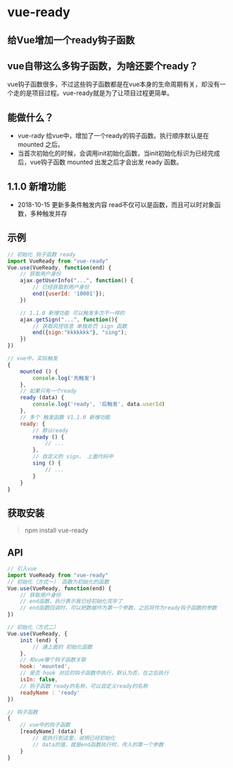 # vue-ready  

## 给Vue增加一个ready钩子函数

## vue自带这么多钩子函数，为啥还要个ready？  
vue钩子函数很多，不过这些钩子函数都是在vue本身的生命周期有关，却没有一个走的是项目过程。vue-ready就是为了让项目过程更简单。

## 能做什么？  
* vue-rady 给vue中，增加了一个ready的钩子函数。执行顺序默认是在 mounted 之后。
* 当首次初始化的时候，会调用init初始化函数，当init初始化标识为已经完成后，vue钩子函数 mounted 出发之后才会出发 ready 函数。

## 1.1.0 新增功能
 * 2018-10-15 更新多条件触发内容 read不仅可以是函数，而且可以时对象函数，多种触发并存

## 示例
````javascript
// 初始化 钩子函数 ready
import VueReady from "vue-ready"
Vue.use(VueReady, function(end) {
    // 获取用户身份
    ajax.getUserInfo("...", function() {
        // 已经获取到用户身份
        end({userId: '10001'});
    })

    // 1.1.0 新增功能 可以触发多次不一样的
    ajax.getSign("...", function(){
        // 获取风控信息 单独处罚 sign 函数
        end({sign:"kkkkkkk"}, "sing");
    })
})

````

````javascript
// vue中，实际触发
{
    mounted () {
        console.log('先触发')
    },
    // 如果只有一个ready
    ready (data) {
        console.log('ready', '后触发', data.userId)
    },
    // 多个 触发函数 V1.1.0 新增功能
    ready: {
        // 默认ready
        ready () {
            // ...
        },
        // 自定义的 sign， 上面代码中
        sing () {
            // ...
        }
    }
}

````

## 获取安装  
> npm install vue-ready

## API  
````javascript
// 引入vue
import VueReady from "vue-ready"
// 初始化（方式一） 函数为初始化的函数
Vue.use(VueReady, function(end) {
    // 获取用户身份
    // end函数，执行表示我已经初始化完毕了
    // end函数回调时，可以把数据作为第一个参数，之后将作为ready钩子函数的参数
})

// 初始化（方式二） 
Vue.use(VueReady, {
    init (end) {
        // 通上面的 初始化函数
    },
    // 和vue哪个钩子函数关联
    hook: 'mounted',
    // 是否 hook 对应的钩子函数中执行，默认为否，在之后执行
    isIn: false,
    // 钩子函数 ready的名称，可以自定义ready的名称
    readyName : 'ready'
})

// 钩子函数
{
    // vue中的钩子函数
    [readyName] (data) {
        // 能执行到这里，说明已经初始化
        // data的值，就是end函数执行时，传入的第一个参数
    }
}
````